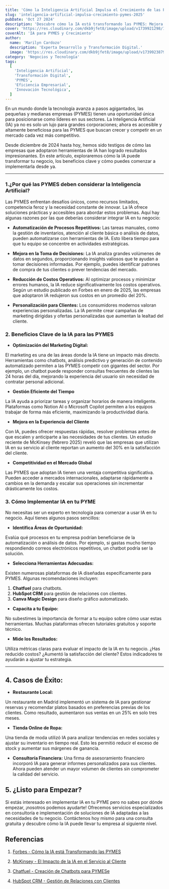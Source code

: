 ```yaml
---
title: 'Cómo la Inteligencia Artificial Impulsa el Crecimiento de las PYMES en 2025'
slug: 'inteligencia-artificial-impulsa-crecimiento-pymes-2025'
pubDate: 'Oct 27 2024'
description: 'Descubre cómo la IA está transformando las PYMES: Mejora la eficiencia, aumenta ventas y optimiza procesos.'
cover: 'https://res.cloudinary.com/dkb9jfet8/image/upload/v1739921298/1img_rznvhn.jpg'
coverAlt: 'IA para PYMES y Crecimiento'
author:
  name: 'Marilyn Cardozo'
  description: 'Experta Desarrollo y Transformación Digital.'
  image: 'https://res.cloudinary.com/dkb9jfet8/image/upload/v1739923879/marilyn_s2mi4a.png'
category: 'Negocios y Tecnología'
tags:
  [
    'Inteligencia Artificial',
    'Transformación Digital',
    'PYMES',
    'Eficiencia Empresarial',
    'Innovación Tecnológica',
  ]
---
```


En un mundo donde la tecnología avanza a pasos agigantados, las pequeñas y medianas empresas (PYMES) tienen una oportunidad única para posicionarse como líderes en sus sectores. La Inteligencia Artificial (IA) ya no es solo un lujo para grandes corporaciones; ahora es accesible y altamente beneficiosa para las PYMES que buscan crecer y competir en un mercado cada vez más competitivo.

Desde diciembre de 2024 hasta hoy, hemos sido testigos de cómo las empresas que adoptaron herramientas de IA han logrado resultados impresionantes. En este artículo, exploraremos cómo la IA puede transformar tu negocio, los beneficios clave y cómo puedes comenzar a implementarla desde ya.

---

### 1.¿Por qué las PYMES deben considerar la Inteligencia Artificial?

Las PYMES enfrentan desafíos únicos, como recursos limitados, competencia feroz y la necesidad constante de innovar. La IA ofrece soluciones prácticas y accesibles para abordar estos problemas. Aquí hay algunas razones por las que deberías considerar integrar IA en tu negocio:

- **Automatización de Procesos Repetitivos:**
  Las tareas manuales, como la gestión de inventarios, atención al cliente básica o análisis de datos, pueden automatizarse con herramientas de IA. Esto libera tiempo para que tu equipo se concentre en actividades estratégicas.

- **Mejora en la Toma de Decisiones:**
  La IA analiza grandes volúmenes de datos en segundos, proporcionando insights valiosos que te ayudan a tomar decisiones informadas. Por ejemplo, puedes identificar patrones de compra de tus clientes o prever tendencias del mercado.

- **Reducción de Costos Operativos:**
  Al optimizar procesos y minimizar errores humanos, la IA reduce significativamente los costos operativos. Según un estudio publicado en Forbes en enero de 2025, las empresas que adoptaron IA redujeron sus costos en un promedio del 20%.

- **Personalización para Clientes:**
  Los consumidores modernos valoran experiencias personalizadas. La IA permite crear campañas de marketing dirigidas y ofertas personalizadas que aumentan la lealtad del cliente.

### 2. Beneficios Clave de la IA para las PYMES

- **Optimización del Marketing Digital:**

El marketing es una de las áreas donde la IA tiene un impacto más directo. Herramientas como chatbots, análisis predictivo y generación de contenido automatizado permiten a las PYMES competir con gigantes del sector. Por ejemplo, un chatbot puede responder consultas frecuentes de clientes las 24 horas del día, mejorando la experiencia del usuario sin necesidad de contratar personal adicional.

- **Gestión Eficiente del Tiempo**

La IA ayuda a priorizar tareas y organizar horarios de manera inteligente. Plataformas como Notion AI o Microsoft Copilot permiten a los equipos trabajar de forma más eficiente, maximizando la productividad diaria.

- **Mejora en la Experiencia del Cliente**

Con IA, puedes ofrecer respuestas rápidas, resolver problemas antes de que escalen y anticiparte a las necesidades de tus clientes. Un estudio reciente de McKinsey (febrero 2025) reveló que las empresas que utilizan IA en su servicio al cliente reportan un aumento del 30% en la satisfacción del cliente.

- **Competitividad en el Mercado Global**

Las PYMES que adoptan IA tienen una ventaja competitiva significativa. Pueden acceder a mercados internacionales, adaptarse rápidamente a cambios en la demanda y escalar sus operaciones sin incrementar drásticamente los costos.

### 3. Cómo Implementar IA en tu PYME

No necesitas ser un experto en tecnología para comenzar a usar IA en tu negocio. Aquí tienes algunos pasos sencillos:

- **Identifica Áreas de Oportunidad:**

Evalúa qué procesos en tu empresa podrían beneficiarse de la automatización o análisis de datos. Por ejemplo, si gastas mucho tiempo respondiendo correos electrónicos repetitivos, un chatbot podría ser la solución.

- **Selecciona Herramientas Adecuadas:**

Existen numerosas plataformas de IA diseñadas específicamente para PYMES. Algunas recomendaciones incluyen:

1.  **Chatfuel** para chatbots.
2.  **HubSpot CRM** para gestión de relaciones con clientes.
3.  **Canva Magic Design** para diseño gráfico automatizado.

- **Capacita a tu Equipo:**

No subestimes la importancia de formar a tu equipo sobre cómo usar estas herramientas. Muchas plataformas ofrecen tutoriales gratuitos y soporte técnico.

- **Mide los Resultados:**

Utiliza métricas claras para evaluar el impacto de la IA en tu negocio. ¿Has reducido costos? ¿Aumentó la satisfacción del cliente? Estos indicadores te ayudarán a ajustar tu estrategia.

---

## 4. Casos de Éxito:

- **Restaurante Local:**

Un restaurante en Madrid implementó un sistema de IA para gestionar reservas y recomendar platos basados en preferencias previas de los clientes. Como resultado, aumentaron sus ventas en un 25% en solo tres meses.

- **Tienda Online de Ropa:**

Una tienda de moda utilizó IA para analizar tendencias en redes sociales y ajustar su inventario en tiempo real. Esto les permitió reducir el exceso de stock y aumentar sus márgenes de ganancia.

- **Consultoría Financiera:**
  Una firma de asesoramiento financiero incorporó IA para generar informes personalizados para sus clientes. Ahora pueden atender un mayor volumen de clientes sin comprometer la calidad del servicio.

## 5. ¿Listo para Empezar?

Si estás interesado en implementar IA en tu PYME pero no sabes por dónde empezar, ¡nosotros podemos ayudarte! Ofrecemos servicios especializados en consultoría e implementación de soluciones de IA adaptadas a las necesidades de tu negocio. Contáctenos hoy mismo para una consulta gratuita y descubre cómo la IA puede llevar tu empresa al siguiente nivel.

## Referencias

1. [Forbes - Cómo la IA está Transformando las PYMES](https://www.forbes.com/?spm=5aebb161.6b6f123d.0.0.443e5171dKSqDv)

2. [McKinsey - El Impacto de la IA en el Servicio al Cliente](https://www.mckinsey.com/?spm=5aebb161.6b6f123d.0.0.443e5171dKSqDv)

3. [Chatfuel - Creación de Chatbots para PYMESe](https://chatfuel.com/)

4. [HubSpot CRM - Gestión de Relaciones con Clientes](https://www.hubspot.com/?spm=5aebb161.6b6f123d.0.0.443e5171dKSqDv)
